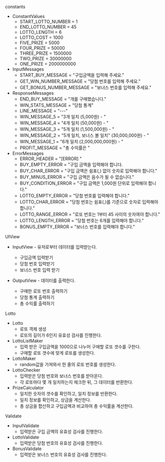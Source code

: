 constants
* ConstantValues
  - START_LOTTO_NUMBER = 1
  - END_LOTTO_NUMBER = 45
  - LOTTO_LENGTH = 6
  - LOTTO_COST = 1000
  - FIVE_PRIZE = 5000
  - FOUR_PRIZE = 50000
  - THREE_PRIZE = 1500000
  - TWO_PRIZE = 30000000
  - ONE_PRIZE = 2000000000
* InputMessages
  - START_BUY_MESSAGE = "구입금액을 입력해 주세요."
  - GET_WIN_NUMBER_MESSAGE = "당첨 번호를 입력해 주세요."
  - GET_BONUS_NUMBER_MESSAGE = "보너스 번호를 입력해 주세요."
* ResponseMessages
  - END_BUY_MESSAGE = "개를 구매했습니다."
  - WIN_STATS_MESSAGE = "당첨 통계"
  - LINE_MESSAGE = "---"
  - WIN_MESSAGE_5 = "3개 일치 (5,000원) - "
  - WIN_MESSAGE_4 = "4개 일치 (50,000원) - "
  - WIN_MESSAGE_3 = "5개 일치 (1,500,000원) - "
  - WIN_MESSAGE_2 = "5개 일치, 보너스 볼 일치" (30,000,000원) - "
  - WIN_MESSAGE_1 = "6개 일치 (2,000,000,000원) - "
  - PROFIT_MESSAGE = "총 수익률은 "
* ErrorMessages
  - ERROR_HEADER = "[ERROR] "
  - BUY_EMPTY_ERROR = "구입 금액을 입력해야 합니다.
  - BUY_CHAR_ERROR = "구입 금액은 쉼표(,) 없이 숫자로 입력해야 합니다."
  - BUY_MINUS_ERROR = "구입 금액은 음수가 될 수 없습니다."
  - BUY_CONDITION_ERROR = "구입 금액은 1,000원 단위로 입력해야 합니다."
  - LOTTO_EMPTY_ERROR = "당첨 번호를 입력해야 합니다."
  - LOTTO_CHAR_ERROR = "당첨 번호는 쉼표(,)를 기준으로 숫자로 입력해야 합니다."
  - LOTTO_RANGE_ERROR = "로또 번호는 1부터 45 사이의 숫자여야 합니다."
  - LOTTO_LENGTH_ERROR = "당첨 번호는 6개를 입력해야 합니다."
  - BONUS_EMPTY_ERROR = "보너스 번호를 입력해야 합니다."


UIView
* InputView - 유저로부터 데이터를 입력받는다.
  - 구입금액 입력받기
  - 당첨 번호 입력받기
  - 보너스 번호 입력 받기

* OutputView - 데이터를 출력한다.
  - 구매한 로또 번호 출력하기
  - 당첨 통계 출력하기
  - 총 수익률 출력하기

Lotto
* Lotto
  - 로또 객체 생성
  - 로또의 길이가 6인지 유효성 검사를 진행한다.
* LottoListMaker
  - 입력 받은 구입금액을 1000으로 나누어 구매할 로또 갯수를 구한다.
  - 구매할 로또 갯수에 맞게 로또를 생성한다.
* LottoMaker
  - random값을 가져와서 한 줄의 로또 번호를 생성한다.
* LottoChecker
  - 입력받은 당첨 번호와 보너스 번호를 받아온다.
  - 각 로또마다 몇 개 일치하는지 체크한 뒤, 그 데이터를 반환한다.
* PrizeCalculator
  - 일치한 숫자의 갯수를 확인하고, 일치 정보를 반환한다.
  - 일치 정보를 확인하고, 상금을 계산한다.
  - 총 상금을 합산하고 구입금액과 비교하여 총 수익률을 계산한다.

Validate
* InputValidate
  - 입력받은 구입 금액의 유효성 검사를 진행한다.
* LottoValidate
  - 입력받은 당첨 번호의 유효성 검사를 진행한다.
* BonusValidate
  - 입력받은 보너스 번호의 유효성 검사를 진행한다.
